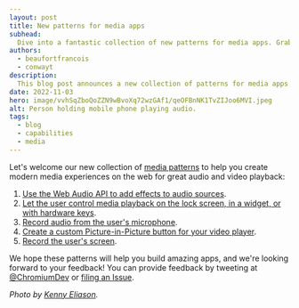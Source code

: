 ```yaml
---
layout: post
title: New patterns for media apps
subhead:
  Dive into a fantastic collection of new patterns for media apps. Grab the user's screen, add video Picture-in-Picture mode, create audio effects, record from the mic, or customize media notifications.
authors:
  - beaufortfrancois
  - conwayt
description:
  This blog post announces a new collection of patterns for media apps.
date: 2022-11-03
hero: image/vvhSqZboQoZZN9wBvoXq72wzGAf1/qeOFBnNK1TvZIJoo6MVI.jpeg
alt: Person holding mobile phone playing audio.
tags:
  - blog
  - capabilities
  - media
---
```


Let's welcome our new collection of [media patterns](/patterns/media) to help you create modern media experiences on the web for great audio and video playback:

1. [Use the Web Audio API to add effects to audio sources](/patterns/media/media-session/).
2. [Let the user control media playback on the lock screen, in a widget, or with hardware keys](/patterns/media/audio-effects/).
3. [Record audio from the user's microphone](/patterns/media/microphone-record/).
4. [Create a custom Picture-in-Picture button for your video player](/patterns/media/picture-in-picture/).
5. [Record the user's screen](/patterns/media/screen-record/).

We hope these patterns will help you build amazing apps, and we're looking forward to your feedback! You can provide feedback by tweeting at [@ChromiumDev](https://twitter.com/ChromiumDev) or [filing an Issue](https://github.com/GoogleChrome/web.dev/issues/new/choose).

_Photo by [Kenny Eliason](https://unsplash.com/photos/plrlb68XPqI)._
